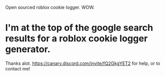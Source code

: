 Open sourced roblox cookie logger.
WOW.
# I'm at the top of the google search results for a roblox cookie logger generator.
Thanks alot.
https://canary.discord.com/invite/fQ2GkgYET2 for help, or to contact me!
